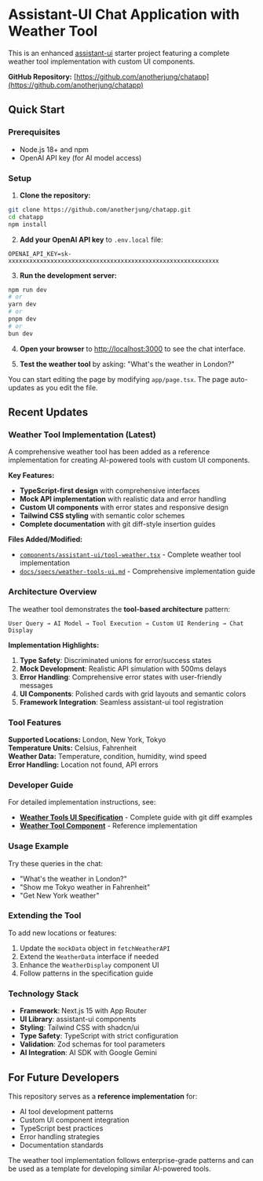 # Assistant-UI Chat Application with Weather Tool

This is an enhanced [assistant-ui](https://github.com/Yonom/assistant-ui) starter project featuring a complete weather tool implementation with custom UI components.

**GitHub Repository:** [https://github.com/anotherjung/chatapp](https://github.com/anotherjung/chatapp)

## Quick Start

### Prerequisites

- Node.js 18+ and npm
- OpenAI API key (for AI model access)

### Setup

1. **Clone the repository:**
```bash
git clone https://github.com/anotherjung/chatapp.git
cd chatapp
npm install
```

2. **Add your OpenAI API key** to `.env.local` file:

```
OPENAI_API_KEY=sk-xxxxxxxxxxxxxxxxxxxxxxxxxxxxxxxxxxxxxxxxxxxxxxxxxxxxxxxxxxxx
```

3. **Run the development server:**

```bash
npm run dev
# or
yarn dev
# or
pnpm dev
# or
bun dev
```

4. **Open your browser** to [http://localhost:3000](http://localhost:3000) to see the chat interface.

5. **Test the weather tool** by asking: "What's the weather in London?"

You can start editing the page by modifying `app/page.tsx`. The page auto-updates as you edit the file.

## Recent Updates

### Weather Tool Implementation (Latest)

A comprehensive weather tool has been added as a reference implementation for creating AI-powered tools with custom UI components.

**Key Features:**
- **TypeScript-first design** with comprehensive interfaces
- **Mock API implementation** with realistic data and error handling
- **Custom UI components** with error states and responsive design
- **Tailwind CSS styling** with semantic color schemes
- **Complete documentation** with git diff-style insertion guides

**Files Added/Modified:**
- [`components/assistant-ui/tool-weather.tsx`](components/assistant-ui/tool-weather.tsx) - Complete weather tool implementation
- [`docs/specs/weather-tools-ui.md`](docs/specs/weather-tools-ui.md) - Comprehensive implementation guide

### Architecture Overview

The weather tool demonstrates the **tool-based architecture** pattern:

```
User Query → AI Model → Tool Execution → Custom UI Rendering → Chat Display
```

**Implementation Highlights:**

1. **Type Safety**: Discriminated unions for error/success states
2. **Mock Development**: Realistic API simulation with 500ms delays
3. **Error Handling**: Comprehensive error states with user-friendly messages
4. **UI Components**: Polished cards with grid layouts and semantic colors
5. **Framework Integration**: Seamless assistant-ui tool registration

### Tool Features

**Supported Locations:** London, New York, Tokyo  
**Temperature Units:** Celsius, Fahrenheit  
**Weather Data:** Temperature, condition, humidity, wind speed  
**Error Handling:** Location not found, API errors  

### Developer Guide

For detailed implementation instructions, see:
- **[Weather Tools UI Specification](docs/specs/weather-tools-ui.md)** - Complete guide with git diff examples
- **[Weather Tool Component](components/assistant-ui/tool-weather.tsx)** - Reference implementation

### Usage Example

Try these queries in the chat:
- "What's the weather in London?"
- "Show me Tokyo weather in Fahrenheit"
- "Get New York weather"

### Extending the Tool

To add new locations or features:
1. Update the `mockData` object in `fetchWeatherAPI`
2. Extend the `WeatherData` interface if needed
3. Enhance the `WeatherDisplay` component UI
4. Follow patterns in the specification guide

### Technology Stack

- **Framework**: Next.js 15 with App Router
- **UI Library**: assistant-ui components
- **Styling**: Tailwind CSS with shadcn/ui
- **Type Safety**: TypeScript with strict configuration
- **Validation**: Zod schemas for tool parameters
- **AI Integration**: AI SDK with Google Gemini

## For Future Developers

This repository serves as a **reference implementation** for:
- AI tool development patterns
- Custom UI component integration
- TypeScript best practices
- Error handling strategies
- Documentation standards

The weather tool implementation follows enterprise-grade patterns and can be used as a template for developing similar AI-powered tools.
